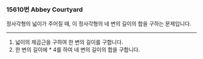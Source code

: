 ### 15610번 Abbey Courtyard

정사각형의 넓이가 주어질 때, 이 정사각형의 네 변의 길이의 합을 구하는 문제입니다.

---

1. 넓이의 제곱근을 구하여 한 변의 길이를 구합니다.
2. 한 변의 길이에 * 4를 하여 네 변의 길이의 합을 구합니다.